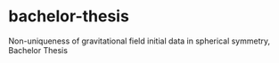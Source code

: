 # bachelor-thesis
Non-uniqueness of gravitational field initial data in spherical symmetry, Bachelor Thesis
